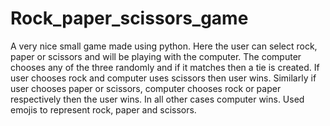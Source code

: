 # Rock_paper_scissors_game
A very nice small game made using python. Here the user can select rock, paper or scissors and will be playing with the computer. The computer chooses any of the three randomly and if it matches then a tie is created.
If user chooses rock and computer uses scissors then user wins. Similarly if user chooses paper or scissors, computer chooses rock or paper respectively then the user wins.
In all other cases computer wins.
Used emojis to represent rock, paper and scissors.
